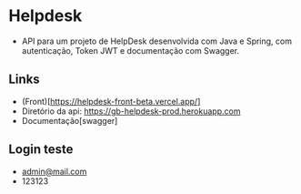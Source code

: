 # Helpdesk

  - API para um projeto de HelpDesk desenvolvida com Java e Spring, com autenticação, Token JWT e documentação com Swagger.
  
## Links 
  - (Front)[https://helpdesk-front-beta.vercel.app/]
  - Diretório da api: https://gb-helpdesk-prod.herokuapp.com
  - Documentação[swagger]
  
## Login teste
  - admin@mail.com
  - 123123
